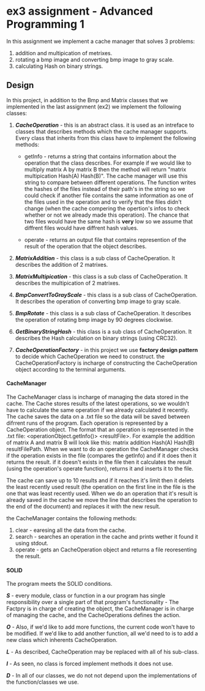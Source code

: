 # ex3 assignment - Advanced Programming 1

In this assignment we implement a cache manager that solves 3 problems:

1. addition and multipication of metrixes.
2. rotating a bmp image and converting bmp image to gray scale.
3. calculating Hash on binary strings. 

## Design
In this project, in addition to the Bmp and Matrix classes that we implemented in the last assignment (ex2) we implement the following classes:

1. ***CacheOperation*** - this is an abstract class. it is used as an intreface to classes that describes methods which the cache manager supports. Every class that inherits from this class have to implement the following methods:

	* getInfo - returns a string that contains information about the operation that the class describes. For example if we would like to multiply matrix A by matrix B then the method will return "matrix multipication Hash(A) Hash(B)". The cache manager will use this string to compare between different operations. The function writes the hashes of the files instead of their path's in the string so we could check if another file contains the same information as one of the files used in the operation and to verify that the files didn't change (when the cache compering the opertion's infos to check whether or not we already made this operation). The chance that two files would have the same hash is **very** low so we assume that diffrent files would have diffrent hash values.
	
	* operate - returns an output file that contains represention of the result of the operation that the object describes.

2. ***MatrixAddition*** - this class is a sub class of CacheOperation. It describes the addition of 2 matrixes.

3. ***MatrixMultipication*** - this class is a sub class of CacheOperation. It describes the multipication of 2 matrixes.

4. ***BmpConvertToGrayScale*** - this class is a sub class of CacheOperation. It describes the operation of converting bmp image to gray scale.

5. ***BmpRotate*** - this class is a sub class of CacheOperation. It describes the operation of rotating bmp image by 90 degrees clockwise.

6. ***GetBinaryStringHash*** - this class is a sub class of CacheOperation. It describes the Hash calculation on binary strings (using CRC32).

7. ***CacheOperationFactory*** - in this project we use **factory design pattern** to decide which CacheOperation we need to construct. the CacheOperationFactory is incharge of constructing the CacheOperation object according to the terminal arguments.

#### CacheManager

The CacheManager class is incharge of managing the data stored in the cache. The Cache stores results of the latest operations, so we wouldn't have to calculate the same operation if we already calculated it recently. The cache saves the data on a .txt file so the data will be saved between difrrent runs of the program. Each operation is represented by a CacheOperation object. The format that an operation is represented in the .txt file: <operationObject.getInfo()> \<resultFile>. For example the addition of matrix A and matrix B will look like this: matrix addition Hash(A) Hash(B) resultFilePath.
When we want to do an operation the CacheManager checks if the operation exists in the file (compares the getInfo) and if it does then it returns the result. if it doesn't exists in the file then it calculates the result (using the operation's operate function), returns it and inserts it to the file.

The cache can save up to 10 results and if it reaches it's limit then it delets the least recently used result (the operation on the first line in the file is the one that was least recently used. When we do an operation that it's result is already saved in the cache we move the line that describes the operation to the end of the document) and replaces it with the new result.

the CacheManager contains the following methods:

1. clear - earesing all the data from the cache.
2. search - searches an operation in the cache and prints wether it found it using stdout.
3. operate - gets an CacheOperation object and returns a file reoresenting the result.


#### SOLID

The program meets the SOLID conditions.

***S*** - every module, class or function in a our program has single responsibility over a single part of that program's functionality - The Factpry is in charge of creating the object, the CacheManager is in charge of managing the cache, and the CacheOperations defines the action.

***O*** - Also, if we'd like to add more functions, the current code won't have to be modified. If we'd like to add another function, all we'd need to is to add a new class which inherents CacheOperation.

***L*** - As described, CacheOperation may be replaced with all of his sub-class.

***I*** - As seen, no class is forced implement methods it does not use.

***D*** - In all of our classes, we do not not depend upon the implementations of the function/classes we use.

